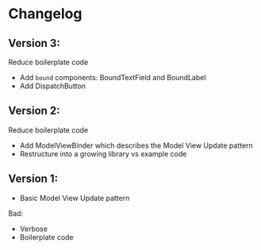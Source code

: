 # Changelog

## Version 3: 

Reduce boilerplate code
    
- Add `bound` components: BoundTextField and BoundLabel
- Add DispatchButton


## Version 2: 

Reduce boilerplate code
    
- Add ModelViewBinder which describes the Model View Update pattern
- Restructure into a growing library vs example code


## Version 1:
    
- Basic Model View Update pattern

Bad:

- Verbose
- Boilerplate code
